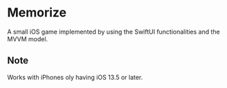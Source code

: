 # Memorize
A small iOS game implemented by using the SwiftUI functionalities and the MVVM model.

## Note
Works with iPhones oly having iOS 13.5 or later.

